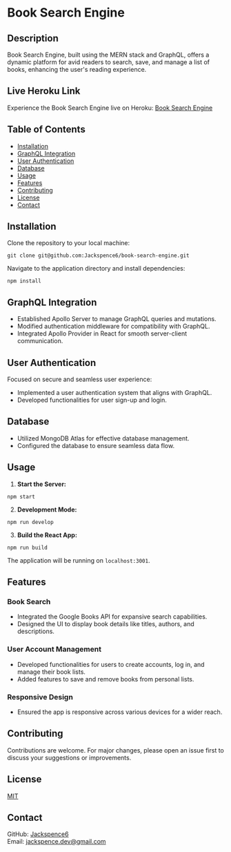 # Book Search Engine

## Description

Book Search Engine, built using the MERN stack and GraphQL, offers a dynamic platform for avid readers to search, save, and manage a list of books, enhancing the user's reading experience.

## Live Heroku Link

Experience the Book Search Engine live on Heroku: [Book Search Engine](TBA)

## Table of Contents

- [Installation](#installation)
- [GraphQL Integration](#graphql-integration)
- [User Authentication](#user-authentication)
- [Database](#database)
- [Usage](#usage)
- [Features](#features)
- [Contributing](#contributing)
- [License](#license)
- [Contact](#contact)

## Installation

Clone the repository to your local machine:

```
git clone git@github.com:Jackspence6/book-search-engine.git
```

Navigate to the application directory and install dependencies:

```
npm install
```

## GraphQL Integration

- Established Apollo Server to manage GraphQL queries and mutations.
- Modified authentication middleware for compatibility with GraphQL.
- Integrated Apollo Provider in React for smooth server-client communication.

## User Authentication

Focused on secure and seamless user experience:

- Implemented a user authentication system that aligns with GraphQL.
- Developed functionalities for user sign-up and login.

## Database

- Utilized MongoDB Atlas for effective database management.
- Configured the database to ensure seamless data flow.

## Usage

1. **Start the Server:**

```
npm start
```

2. **Development Mode:**

```
npm run develop
```

3. **Build the React App:**

```
npm run build
```

The application will be running on `localhost:3001`.

## Features

### Book Search

- Integrated the Google Books API for expansive search capabilities.
- Designed the UI to display book details like titles, authors, and descriptions.

### User Account Management

- Developed functionalities for users to create accounts, log in, and manage their book lists.
- Added features to save and remove books from personal lists.

### Responsive Design

- Ensured the app is responsive across various devices for a wider reach.

## Contributing

Contributions are welcome. For major changes, please open an issue first to discuss your suggestions or improvements.

## License

[MIT](LICENSE)

## Contact

GitHub: [Jackspence6](https://github.com/Jackspence6)  
Email: [jackspence.dev@gmail.com](mailto:jackspence.dev@gmail.com)
